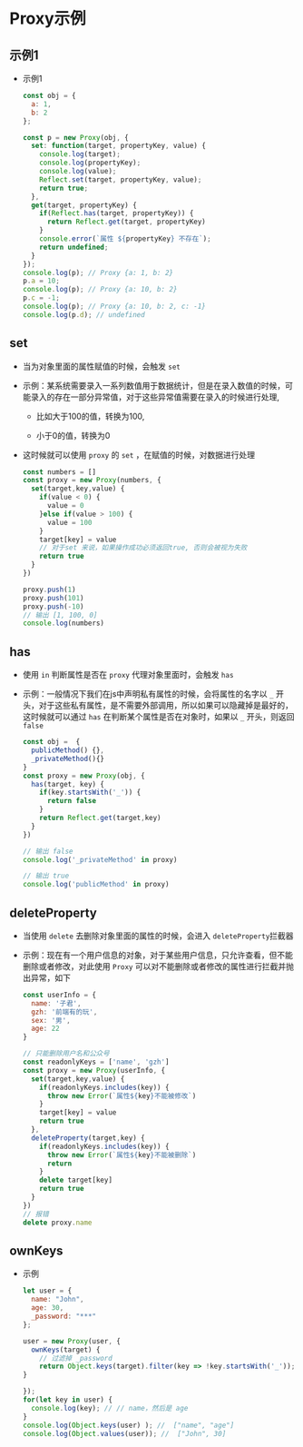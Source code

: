 # Proxy示例

## 示例1

*   示例1

    ```javascript
    const obj = {
      a: 1,
      b: 2
    };

    const p = new Proxy(obj, {
      set: function(target, propertyKey, value) {
        console.log(target);
        console.log(propertyKey);
        console.log(value);
        Reflect.set(target, propertyKey, value);
        return true;
      },
      get(target, propertyKey) {
        if(Reflect.has(target, propertyKey)) {
          return Reflect.get(target, propertyKey)
        }
        console.error(`属性 ${propertyKey} 不存在`);
        return undefined;
      }
    });
    console.log(p); // Proxy {a: 1, b: 2}
    p.a = 10;
    console.log(p); // Proxy {a: 10, b: 2}
    p.c = -1;
    console.log(p); // Proxy {a: 10, b: 2, c: -1}
    console.log(p.d); // undefined
    ```

## set

*   当为对象里面的属性赋值的时候，会触发 `set`

*   示例：某系统需要录入一系列数值用于数据统计，但是在录入数值的时候，可能录入的存在一部分异常值，对于这些异常值需要在录入的时候进行处理,&#x20;

    *   比如大于100的值，转换为100,&#x20;

    *   小于0的值，转换为0

*   这时候就可以使用 `proxy` 的 `set` ，在赋值的时候，对数据进行处理

    ```javascript
    const numbers = []
    const proxy = new Proxy(numbers, {
      set(target,key,value) {
        if(value < 0) {
          value = 0
        }else if(value > 100) {
          value = 100
        }
        target[key] = value
        // 对于set 来说，如果操作成功必须返回true, 否则会被视为失败
        return true
      }
    })

    proxy.push(1)
    proxy.push(101)
    proxy.push(-10)
    // 输出 [1, 100, 0]
    console.log(numbers)
    ```

## has

*   使用 `in` 判断属性是否在 `proxy` 代理对象里面时，会触发 `has`

*   示例：一般情况下我们在js中声明私有属性的时候，会将属性的名字以 `_` 开头，对于这些私有属性，是不需要外部调用，所以如果可以隐藏掉是最好的，这时候就可以通过 `has` 在判断某个属性是否在对象时，如果以 `_` 开头，则返回 `false`

    ```javascript
    const obj =  {
      publicMethod() {},
      _privateMethod(){}
    }
    const proxy = new Proxy(obj, {
      has(target, key) {
        if(key.startsWith('_')) {
          return false
        }
        return Reflect.get(target,key)
      }
    })

    // 输出 false
    console.log('_privateMethod' in proxy)

    // 输出 true
    console.log('publicMethod' in proxy)
    ```

## deleteProperty

*   当使用 `delete` 去删除对象里面的属性的时候，会进入 `deleteProperty`拦截器

*   示例：现在有一个用户信息的对象，对于某些用户信息，只允许查看，但不能删除或者修改，对此使用 `Proxy` 可以对不能删除或者修改的属性进行拦截并抛出异常，如下

    ```javascript
    const userInfo = {
      name: '子君',
      gzh: '前端有的玩',
      sex: '男',
      age: 22
    }

    // 只能删除用户名和公众号
    const readonlyKeys = ['name', 'gzh']
    const proxy = new Proxy(userInfo, {
      set(target,key,value) {
        if(readonlyKeys.includes(key)) {
          throw new Error(`属性${key}不能被修改`)
        }
        target[key] = value
        return true
      },
      deleteProperty(target,key) {
        if(readonlyKeys.includes(key)) {
          throw new Error(`属性${key}不能被删除`)
          return
        }
        delete target[key]
        return true
      }
    })
    // 报错 
    delete proxy.name
    ```

## ownKeys

*   示例

    ```javascript
    let user = {
      name: "John",
      age: 30,
      _password: "***"
    };

    user = new Proxy(user, {
      ownKeys(target) {
        // 过滤掉 _password
        return Object.keys(target).filter(key => !key.startsWith('_'));
    }

    });
    for(let key in user) {
      console.log(key); // // name，然后是 age
    }
    console.log(Object.keys(user) ); //  ["name", "age"]
    console.log(Object.values(user)); //  ["John", 30]
    ```
